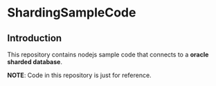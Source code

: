 # ShardingSampleCode

## Introduction

This repository contains nodejs sample code that connects to a <b>oracle sharded database</b>.


**NOTE**: Code in this repository is just for reference. 

